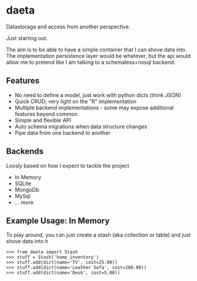 daeta
=====

Datastorage and access from another perspective.

Just starting out. 

The aim is to be able to have a simple container that I can shove data into. The implementation persistence layer 
would be whatever, but the api would allow me to pretend like I am talking to a schemaless+nosql backend.

Features
---------

- No need to define a model, just work with python dicts (think JSON)
- Quick CRUD; very light on the "R" implementation
- Multiple backend implementations - some may expose additional features beyond common
- Simple and flexible API
- Auto schema migrations when data structure changes
- Pipe data from one backend to another

Backends
----------

Loosly based on how I expect to tackle the project

- In Memory
- SQLite
- MongoDb
- MySql
- ... more


Example Usage: In Memory
--------------------------

To play around, you can just create a stash (aka collection or table) and just shove data into it

    >>> from daeta import Stash
    >>> stuff = Stash('home_inventory')
    >>> stuff.add(dict(name='TV', cost=25.00))
    >>> stuff.add(dict(name='Leather Sofa', cost=200.00))
    >>> stuff.add(dict(name='Desk', cost=5.00))



